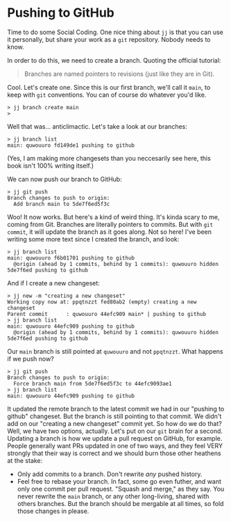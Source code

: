 # Pushing to GitHub

Time to do some Social Coding. One nice thing about `jj` is that you can use
it personally, but share your work as a `git` repository. Nobody needs to know.

In order to do this, we need to create a branch. Quoting the official tutorial:

> Branches are named pointers to revisions (just like they are in Git).

Cool. Let's create one. Since this is our first branch, we'll call it `main`,
to keep with `git` conventions. You can of course do whatever you'd like.

```console
> jj branch create main
>
```

Well that was... anticlimactic. Let's take a look at our branches:

```console
> jj branch list
main: quwouuro fd149de1 pushing to github
```

(Yes, I am making more changesets than you neccesarily see here, this book isn't
100% writing itself.)

We can now push our branch to GitHub:

```console
> jj git push
Branch changes to push to origin:
  Add branch main to 5de7f6ed5f3c
```

Woo! It now works. But here's a kind of weird thing. It's kinda scary to me,
coming from Git. Branches are literally pointers to commits. But with
`git commit`, it will update the branch as it goes along. Not so here! I've
been writing some more text since I created the branch, and look:

```console
> jj branch list
main: quwouuro f6b01701 pushing to github
  @origin (ahead by 1 commits, behind by 1 commits): quwouuro hidden 5de7f6ed pushing to github
```

And if I create a new changeset:

```console
> jj new -m "creating a new changeset"
Working copy now at: ppqtnzzt fed80ab2 (empty) creating a new changeset
Parent commit      : quwouuro 44efc909 main* | pushing to github
> jj branch list
main: quwouuro 44efc909 pushing to github
  @origin (ahead by 1 commits, behind by 1 commits): quwouuro hidden 5de7f6ed pushing to github
```

Our `main` branch is still pointed at `quwouuro` and not `ppqtnzzt`. What
happens if we push now?

```console
> jj git push
Branch changes to push to origin:
  Force branch main from 5de7f6ed5f3c to 44efc9093ae1
> jj branch list
main: quwouuro 44efc909 pushing to github
```

It updated the remote branch to the latest commit we had in our "pushing to
github" changeset. But the branch is still pointing to that commit. We didn't
add on our "creating a new changeset" commit yet. So how do we do that? Well,
we have two options, actually. Let's put on our `git` brain for a second.
Updating a branch is how we update a pull request on GitHub, for example.
People generally want PRs updated in one of two ways, and they feel VERY strongly
that their way is correct and we should burn those other heathens at the stake:

* Only add commits to a branch. Don't rewrite *any* pushed history.
* Feel free to rebase your branch. In fact, some go even futher, and want only
  one commit per pull request. "Squash and merge," as they say. You never rewrite
  the `main` branch, or any other long-living, shared with others branches. But
  the branch should be mergable at all times, so fold those changes in please.
